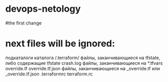# devops-netology

#the first change

# next files will be ignored:
подкаталоги каталога /.terraform/
файлы, заканчивающиеся на tfstate, либо содержащие tfstate
crash.log
файлы, заканчивающиеся на *.tfvars
override.tf
override.tf.json
файлы, заканчивающиеся на  _override.tf  или _override.tf.json
.terraformrc
terraform.rc